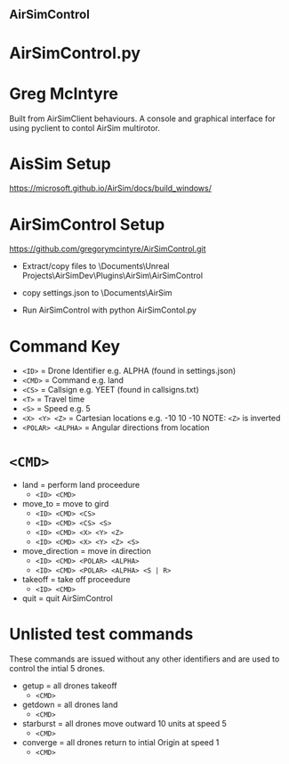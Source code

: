 ## AirSimControl
# AirSimControl.py
# Greg McIntyre
  
Built from AirSimClient behaviours. A console and graphical interface for using pyclient to contol AirSim multirotor.  

# AisSim Setup
https://microsoft.github.io/AirSim/docs/build_windows/

# AirSimControl Setup
https://github.com/gregorymcintyre/AirSimControl.git
* Extract/copy files to
\Documents\Unreal Projects\AirSimDev\Plugins\AirSim\AirSimControl

* copy settings.json to
\Documents\AirSim

* Run AirSimControl with
python AirSimContol.py

# Command Key
* `<ID>` = Drone Identifier e.g. ALPHA (found in settings.json)
* `<CMD>` = Command e.g. land
* `<CS>` = Callsign e.g. YEET (found in callsigns.txt)
* `<T>` = Travel time
* `<S>` = Speed e.g. 5
* `<X> <Y> <Z>` = Cartesian locations e.g. -10 10 -10 NOTE: `<Z>` is inverted
* `<POLAR> <ALPHA>` = Angular directions from location

# `<CMD>`
* land = perform land proceedure
  * `<ID> <CMD>`
* move_to = move to gird 
  * `<ID> <CMD> <CS>`
  * `<ID> <CMD> <CS> <S>`
  * `<ID> <CMD> <X> <Y> <Z>`
  * `<ID> <CMD> <X> <Y> <Z> <S>`
* move_direction = move in direction
  * `<ID> <CMD> <POLAR> <ALPHA>`
  * `<ID> <CMD> <POLAR> <ALPHA> <S | R>`
* takeoff = take off proceedure
  * `<ID> <CMD>`
* quit = quit AirSimControl

# Unlisted test commands
These commands are issued without any other identifiers and are used to control the intial 5 drones.
* getup = all drones takeoff
  * `<CMD>`
* getdown = all drones land
  * `<CMD>`
* starburst = all drones move outward 10 units at speed 5
  * `<CMD>`
* converge = all drones return to intial Origin at speed 1
  * `<CMD>`